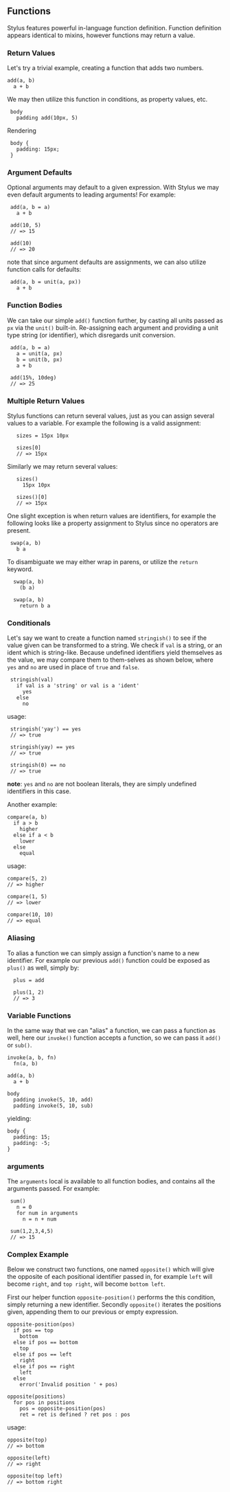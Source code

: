 
## Functions

 Stylus features powerful in-language function definition. Function definition appears identical to mixins, however functions may return a value.

### Return Values

 Let's try a trivial example, creating a function that adds two numbers.

    add(a, b)
      a + b

 We may then utilize this function in conditions, as property values, etc.
 
     body 
       padding add(10px, 5)

 Rendering
     
     body {
       padding: 15px;
     }

### Argument Defaults

 Optional arguments may default to a given expression. With Stylus we may even default arguments to leading arguments! For example:
 
 
     add(a, b = a)
       a + b

     add(10, 5)
     // => 15
     
     add(10)
     // => 20

note that since argument defaults are assignments, we can also utilize function calls for defaults:

     add(a, b = unit(a, px))
       a + b

### Function Bodies

 We can take our simple `add()` function further, by casting all units passed as `px` via the `unit()` built-in. Re-assigning each argument and providing a unit type string (or identifier), which disregards unit conversion.
 
     add(a, b = a)
       a = unit(a, px)
       b = unit(b, px)
       a + b

     add(15%, 10deg)
     // => 25

### Multiple Return Values

 Stylus functions can return several values, just as you can assign several values to a variable. For example the following is a valid assignment:
 
       sizes = 15px 10px
     
       sizes[0]
       // => 15px 

Similarly we may return several values:

       sizes()
         15px 10px

       sizes()[0]
       // => 15px

One slight exception is when return values are identifiers, for example the following looks like a property assignment to Stylus since no operators are present.

     swap(a, b)
       b a

To disambiguate we may either wrap in parens, or utilize the `return` keyword.

      swap(a, b)
        (b a)

      swap(a, b)
        return b a

### Conditionals

 Let's say we want to create a function named `stringish()` to see if the value given can be transformed to a string. We check if `val` is a string, or an ident which is string-like. Because undefined identifiers yield themselves as the value, we may compare them to them-selves as shown below, where `yes` and `no` are used in place of `true` and `false`.
 
 
     stringish(val)
       if val is a 'string' or val is a 'ident'
         yes
       else
         no

usage:

     stringish('yay') == yes
     // => true
   
     stringish(yay) == yes
     // => true
   
     stringish(0) == no
     // => true

__note__: `yes` and `no` are not boolean literals, they are simply undefined identifiers in this case.

Another example:


    compare(a, b)
      if a > b
        higher
      else if a < b
        lower
      else
        equal

usage:

    compare(5, 2)
    // => higher

    compare(1, 5)
    // => lower

    compare(10, 10)
    // => equal

### Aliasing

  To alias a function we can simply assign a function's name to a new identifier. For example our previous `add()` function could be exposed as `plus()` as well, simply by:
  
      plus = add
      
      plus(1, 2)
      // => 3

### Variable Functions

  In the same way that we can "alias" a function, we can pass a function as well, here our `invoke()` function accepts a function, so we can pass it `add()` or `sub()`.

    invoke(a, b, fn)
      fn(a, b)

    add(a, b)
      a + b

    body
      padding invoke(5, 10, add)
      padding invoke(5, 10, sub)

yielding:

    body {
      padding: 15;
      padding: -5;
    }

### arguments

 The `arguments` local is available to all function bodies, and contains all the arguments passed. For example:
 
     sum()
       n = 0
       for num in arguments
         n = n + num

     sum(1,2,3,4,5)
     // => 15

### Complex Example

Below we construct two functions, one named `opposite()` which will give the opposite of each positional identifier passed in, for example `left` will become `right`, and `top right`, will become `bottom left`.

First our helper function `opposite-position()` performs the this condition, simply returning a new identifier. Secondly `opposite()` iterates the positions given, appending them to our previous or empty expression.

    opposite-position(pos)
      if pos == top
        bottom
      else if pos == bottom
        top
      else if pos == left
        right
      else if pos == right
        left
      else
        error('Invalid position ' + pos)

    opposite(positions)
      for pos in positions
        pos = opposite-position(pos)
        ret = ret is defined ? ret pos : pos

usage:

    opposite(top)
    // => bottom
    
    opposite(left)
    // => right
    
    opposite(top left)
    // => bottom right
